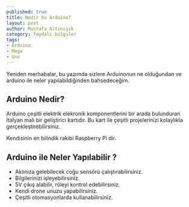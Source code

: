```yaml
---
published: true
title: Nedir bu Arduino?
layout: post
author: Mustafa Altınışık
category: faydalı bilgiler
tags:
- Arduino
- Mega
- Uno
---
```


Yeniden merhabalar, bu yazımda sizlere Arduinonun ne olduğundan ve arduino ile neler yapılabildiğinden bahsedeceğim.

## Arduino Nedir?

Arduino çeşitli elektrik elekronik komponentlerini bir arada  bulunduran İtalyan malı bir geliştirici kartıdır. Bu kart ile çeşitli projelerinizi kolaylıkla gerçekleştirebilirsiniz.

Kendisinin en bilindik rakibi Raspberry Pi dir.

## Arduino ile Neler Yapılabilir ?

- Aklınıza gelebilecek coğu sensörü çalıştırabilirsiniz.
- Bilgilerinizi işleyebilirsiniz.
- 5V çıkış alabilir, röleyi kontrol edebilirsiniz.
- Kendi drone unuzu yapabilirsiniz.
- Çeşitli otomasyonlarda kullanabilirsiniz.

